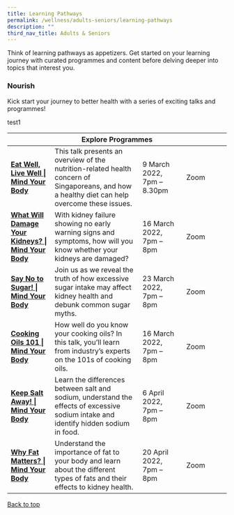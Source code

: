```yaml
---
title: Learning Pathways
permalink: /wellness/adults-seniors/learning-pathways
description: ""
third_nav_title: Adults & Seniors
---
```

<style type="text/css">
/* Links */
.content a { color: #322987; }
.content a:focus,
.content a:hover { color: #28216c; }

/* Button Outline */
.bp-button { padding-left: 1.5rem; padding-right: 1.5rem; }
.bp-button.is-primary-outline { border: 1px solid #322987; color: #322987; background-color: transparent; text-decoration: none; }
.bp-button.is-primary-outline:focus,
.bp-button.is-primary-outline:hover { border: 1px solid #322987; color: #cff2e8; background-color: #322987; text-decoration: none; }

/* Responsive Iframe */
.responsive-iframe { position: absolute; top: 0; left: 0; bottom: 0; right: 0; width: 100%; height: 100%; }
.responsive-iframe-container { position: relative; overflow: hidden; width: 100%; }
.responsive-iframe-container.ratio-16by9 { padding-top: 56.25%; }
.responsive-iframe-container.ratio-4by3 { padding-top: 75%; }
.responsive-iframe-container.ratio-3by2 { padding-top: 66.66%; }
.responsive-iframe-container.ratio-1by1 { padding-top: 100%; }
</style>
Think of learning pathways as appetizers. Get started on your learning journey with curated programmes and content before delving deeper into topics that interest you.
<h3><b> Nourish </b></h3>

Kick start your journey to better health with a series of exciting talks and programmes! 

test1

<div class="horizontal-scroll margin--bottom--lg">
  <table class="generic-table">
    <thead>
      <tr>
        <th colspan="4" class="is-uppercase has-weight-normal ">Explore Programmes</th>
      </tr>
    </thead>
    <tbody>
<tr>
        <td style="width: 20%;"><a href="https://www.eventbrite.sg/e/eat-well-live-well-mind-your-body-registration-267309870017?utm-campaign=social&utm-content=attendeeshare&utm-medium=discovery&utm-term=listing&utm-source=cp&aff=escb 
" target="_blank"><b>Eat Well, Live Well | Mind Your Body </b></a></td>
        <td style="width: 40%;">This talk presents an overview of the nutrition-related health concern of Singaporeans, and how a healthy diet can help overcome these issues. 
</td>
        <td style="width: 20%;"> 9 March 2022, <br>7pm – 8.30pm</td>
         <td style="width: 20%;"> Zoom </td>
      </tr>
<tr>
<td><a href="https://www.eventbrite.sg/e/what-will-damage-your-kidneys-mind-your-body-registration-251700501977?utm-campaign=social&utm-content=attendeeshare&utm-medium=discovery&utm-term=listing&utm-source=cp&aff=escb" target="_blank"><b> What Will Damage Your Kidneys? | Mind Your Body</b></a></td>
        <td> With kidney failure showing no early warning signs and symptoms, how will you know whether your kidneys are damaged?</td>
        <td style="width: 20%;">16 March 2022, <br>7pm – 8pm  </td>
        <td style="width: 20%;">Zoom</td>
      </tr>
<tr>
<td><a href=" https://www.eventbrite.sg/e/say-no-to-sugar-mind-your-body-registration-251702307377?utm-campaign=social&utm-content=attendeeshare&utm-medium=discovery&utm-term=listing&utm-source=cp&aff=escb" target="_blank"><b> Say No to Sugar! | Mind Your Body</b></td>
        <td> Join us as we reveal the truth of how excessive sugar intake may affect kidney health and debunk common sugar myths.</td>
        <td style="width: 20%;">23 March 2022, <br>7pm – 8pm </td>
        <td style="width: 20%;">Zoom</td>
      </tr>
<tr>
<td><a href="https://www.eventbrite.sg/e/what-will-damage-your-kidneys-mind-your-body-registration-251700501977?utm-campaign=social&utm-content=attendeeshare&utm-medium=discovery&utm-term=listing&utm-source=cp&aff=escb" target="_blank"><b> Cooking Oils 101 | Mind Your Body</b></a></td>
        <td> How well do you know your cooking oils? In this talk, you’ll learn from industry’s experts on the 101s of cooking oils.</td>
        <td style="width: 20%;">16 March 2022, <br>7pm – 8pm  </td>
        <td style="width: 20%;">Zoom</td>
      </tr>
<tr>
<td><a href="https://www.eventbrite.sg/e/keep-salt-away-mind-your-body-registration-251703892117?utm-campaign=social&utm-content=attendeeshare&utm-medium=discovery&utm-term=listing&utm-source=cp&aff=escb" target="_blank"><b> Keep Salt Away! | Mind Your Body </b></a></td>
        <td> Learn the differences between salt and sodium, understand the effects of excessive sodium intake and identify hidden sodium in food.</td>
        <td>6 April 2022, <br> 7pm – 8pm  </td>
        <td>Zoom</td>
      </tr>
<tr>
<td><a href="https://www.eventbrite.sg/e/why-fat-matters-mind-your-body-registration-251705847967?utm-campaign=social&utm-content=attendeeshare&utm-medium=discovery&utm-term=listing&utm-source=cp&aff=escb" target="_blank"><b> Why Fat Matters? | Mind Your Body </b></a></td>
        <td> Understand the importance of fat to your body and learn about the different types of fats and their effects to kidney health.</td>
        <td>20 April 2022, <br> 7pm – 8pm  </td>
        <td>Zoom</td>
      
</tr>

  </tbody>
  </table>
</div>

<p class="has-text-right margin--top--xl"><a href="#main-content">Back to top</a></p>